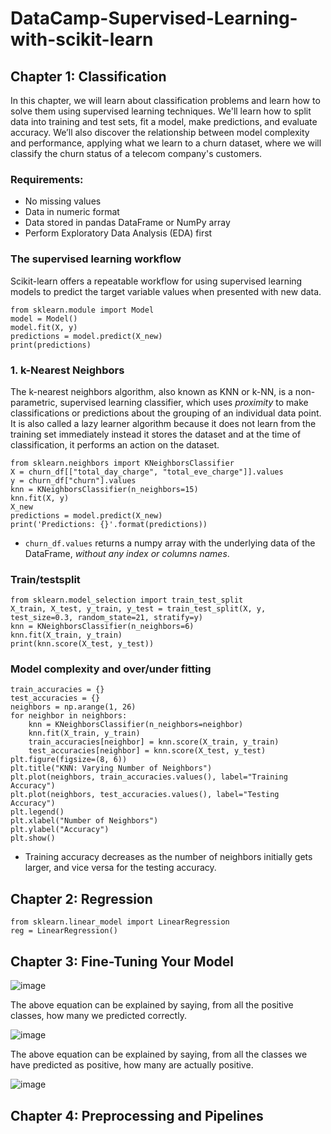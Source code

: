 # DataCamp-Supervised-Learning-with-scikit-learn

## Chapter 1: Classification

In this chapter, we will learn about classification problems and learn how to solve them using supervised learning techniques. We'll learn how to split data into training and test sets, fit a model, make predictions, and evaluate accuracy. We’ll also discover the relationship between model complexity and performance, applying what we learn to a churn dataset, where we will classify the churn status of a telecom company's customers.

### Requirements:
- No missing values
- Data in numeric format
- Data stored in pandas DataFrame or NumPy array
- Perform Exploratory Data Analysis (EDA) first


### The supervised learning workflow
Scikit-learn offers a repeatable workflow for using supervised learning models to predict the target variable values when presented with new data.

```
from sklearn.module import Model
model = Model()
model.fit(X, y)
predictions = model.predict(X_new)
print(predictions)
```

### 1. k-Nearest Neighbors

The k-nearest neighbors algorithm, also known as KNN or k-NN, is a non-parametric, supervised learning classifier, which uses *proximity* to make classifications or predictions about the grouping of an individual data point. It is also called a lazy learner algorithm because it does not learn from the training set immediately instead it stores the dataset and at the time of classification, it performs an action on the dataset.

```
from sklearn.neighbors import KNeighborsClassifier
X = churn_df[["total_day_charge", "total_eve_charge"]].values
y = churn_df["churn"].values
knn = KNeighborsClassifier(n_neighbors=15)
knn.fit(X, y)
X_new
predictions = model.predict(X_new)
print('Predictions: {}'.format(predictions))

```

- ```churn_df.values``` returns a numpy array with the underlying data of the DataFrame, *without any index or columns names*.

### Train/testsplit

```
from sklearn.model_selection import train_test_split
X_train, X_test, y_train, y_test = train_test_split(X, y, test_size=0.3, random_state=21, stratify=y)
knn = KNeighborsClassifier(n_neighbors=6)
knn.fit(X_train, y_train)
print(knn.score(X_test, y_test))
```

### Model complexity and over/under fitting

```
train_accuracies = {}
test_accuracies = {}
neighbors = np.arange(1, 26)
for neighbor in neighbors:
    knn = KNeighborsClassifier(n_neighbors=neighbor)
    knn.fit(X_train, y_train)
    train_accuracies[neighbor] = knn.score(X_train, y_train)
    test_accuracies[neighbor] = knn.score(X_test, y_test)
plt.figure(figsize=(8, 6))
plt.title("KNN: Varying Number of Neighbors")
plt.plot(neighbors, train_accuracies.values(), label="Training Accuracy")
plt.plot(neighbors, test_accuracies.values(), label="Testing Accuracy")
plt.legend()
plt.xlabel("Number of Neighbors")
plt.ylabel("Accuracy")
plt.show()
```

- Training accuracy decreases as the number of neighbors initially gets larger, and vice versa for the testing accuracy.

## Chapter 2: Regression

```
from sklearn.linear_model import LinearRegression
reg = LinearRegression()
```

## Chapter 3: Fine-Tuning Your Model

![image](https://user-images.githubusercontent.com/113103161/210335593-de65ddd7-f36d-4317-bacf-2dec38ae2a5a.png)

The above equation can be explained by saying, from all the positive classes, how many we predicted correctly. 

![image](https://user-images.githubusercontent.com/113103161/210335611-2baf6c23-81e1-4c5e-a5f7-63ffc08367fb.png)

The above equation can be explained by saying, from all the classes we have predicted as positive, how many are actually positive.

![image](https://user-images.githubusercontent.com/113103161/210335632-0a0004f0-208f-437e-8037-161216abe768.png)


## Chapter 4: Preprocessing and Pipelines
